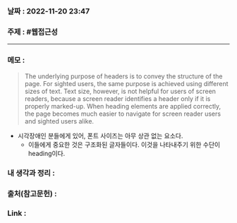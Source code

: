 ### 날짜 : 2022-11-20 23:47
### 주제 : #웹접근성 

---- 

### 메모 : 
>  The underlying purpose of headers is to convey the structure of the page. For sighted users, the same purpose is achieved using different sizes of text. Text size, however, is not helpful for users of screen readers, because a screen reader identifies a header only if it is properly marked-up. When heading elements are applied correctly, the page becomes much easier to navigate for screen reader users and sighted users alike.

- 시각장애인 분들에게 있어, 폰트 사이즈는 아무 상관 없는 요소다. 
	- 이들에게 중요한 것은 구조화된 글자들이다. 이것을 나타내주기 위한 수단이 heading이다. 


### 내 생각과 정리 : 


### 출처(참고문헌) : 


### Link : 
